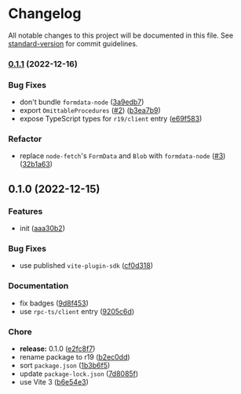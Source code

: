 # Changelog

All notable changes to this project will be documented in this file. See [standard-version](https://github.com/conventional-changelog/standard-version) for commit guidelines.

### [0.1.1](https://github.com/prismicio-community/r19/compare/v0.1.0...v0.1.1) (2022-12-16)


### Bug Fixes

* don't bundle `formdata-node` ([3a9edb7](https://github.com/prismicio-community/r19/commit/3a9edb7275e2305026d688d186943cf5d725cba4))
* export `OmittableProcedures` ([#2](https://github.com/prismicio-community/r19/issues/2)) ([b3ea7b9](https://github.com/prismicio-community/r19/commit/b3ea7b9a473472bc2033e623b96904f1c8368131))
* expose TypeScript types for `r19/client` entry ([e69f583](https://github.com/prismicio-community/r19/commit/e69f58380c5ee92308829bc934bdad83e5b1eb62))


### Refactor

* replace `node-fetch`'s `FormData` and `Blob` with `formdata-node` ([#3](https://github.com/prismicio-community/r19/issues/3)) ([32b1a63](https://github.com/prismicio-community/r19/commit/32b1a638979d65eb004e453d4cdacd460479b757))

## 0.1.0 (2022-12-15)


### Features

* init ([aaa30b2](https://github.com/prismicio-community/r19/commit/aaa30b295e780895cd56be78aba693b0ec11f68e))


### Bug Fixes

* use published `vite-plugin-sdk` ([cf0d318](https://github.com/prismicio-community/r19/commit/cf0d318dc3deddcceb4a740af1f14104df6f3c1d))


### Documentation

* fix badges ([9d8f453](https://github.com/prismicio-community/r19/commit/9d8f4535c347c20b1776e8bffe904cf79d08282d))
* use `rpc-ts/client` entry ([9205c6d](https://github.com/prismicio-community/r19/commit/9205c6df23eb243bfc4afdca7f777694b216ad2c))


### Chore

* **release:** 0.1.0 ([e2fc8f7](https://github.com/prismicio-community/r19/commit/e2fc8f7cbe06411163806cb4371102b6ee023ea5))
* rename package to r19 ([b2ec0dd](https://github.com/prismicio-community/r19/commit/b2ec0dd2abfbb20b6620adccea383c5efa721a6d))
* sort `package.json` ([1b3b6f5](https://github.com/prismicio-community/r19/commit/1b3b6f56735ec486d360a7b279b19554e7f8dccf))
* update `package-lock.json` ([7d8085f](https://github.com/prismicio-community/r19/commit/7d8085ffd8c9a5e0b3c90f6ae5867bdc94786e95))
* use Vite 3 ([b6e54e3](https://github.com/prismicio-community/r19/commit/b6e54e388eae265cc1c166ce29513419052e6253))
